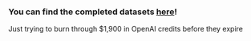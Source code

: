 ### You can find the completed datasets [here](https://huggingface.co/will4381)!

Just trying to burn through $1,900 in OpenAI credits before they expire
